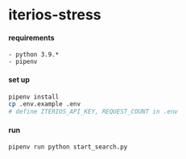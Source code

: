 # iterios-stress

#### requirements
```
- python 3.9.*
- pipenv
```

#### set up
```bash
pipenv install
cp .env.example .env
# define ITERIOS_API_KEY, REQUEST_COUNT in .env
```

#### run
```bash
pipenv run python start_search.py
```
